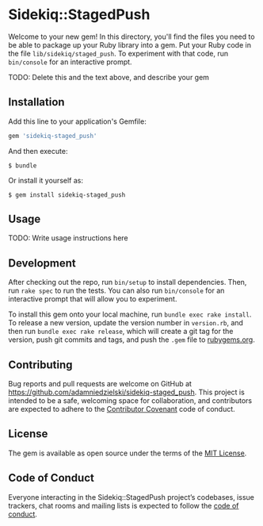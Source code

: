 # Sidekiq::StagedPush

Welcome to your new gem! In this directory, you'll find the files you need to be able to package up your Ruby library into a gem. Put your Ruby code in the file `lib/sidekiq/staged_push`. To experiment with that code, run `bin/console` for an interactive prompt.

TODO: Delete this and the text above, and describe your gem

## Installation

Add this line to your application's Gemfile:

```ruby
gem 'sidekiq-staged_push'
```

And then execute:

    $ bundle

Or install it yourself as:

    $ gem install sidekiq-staged_push

## Usage

TODO: Write usage instructions here

## Development

After checking out the repo, run `bin/setup` to install dependencies. Then, run `rake spec` to run the tests. You can also run `bin/console` for an interactive prompt that will allow you to experiment.

To install this gem onto your local machine, run `bundle exec rake install`. To release a new version, update the version number in `version.rb`, and then run `bundle exec rake release`, which will create a git tag for the version, push git commits and tags, and push the `.gem` file to [rubygems.org](https://rubygems.org).

## Contributing

Bug reports and pull requests are welcome on GitHub at https://github.com/adamniedzielski/sidekiq-staged_push. This project is intended to be a safe, welcoming space for collaboration, and contributors are expected to adhere to the [Contributor Covenant](http://contributor-covenant.org) code of conduct.

## License

The gem is available as open source under the terms of the [MIT License](https://opensource.org/licenses/MIT).

## Code of Conduct

Everyone interacting in the Sidekiq::StagedPush project’s codebases, issue trackers, chat rooms and mailing lists is expected to follow the [code of conduct](https://github.com/adamniedzielski/sidekiq-staged_push/blob/master/CODE_OF_CONDUCT.md).
